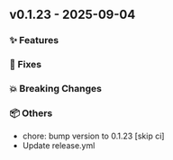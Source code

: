 ## v0.1.23 - 2025-09-04
### ✨ Features

### 🐞 Fixes

### 💥 Breaking Changes

### 📦 Others
- chore: bump version to 0.1.23 [skip ci]
- Update release.yml